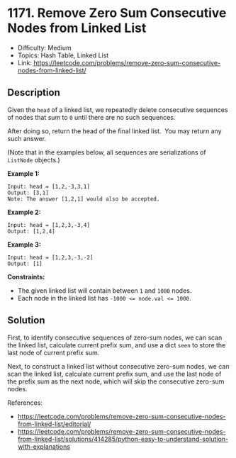# 1171. Remove Zero Sum Consecutive Nodes from Linked List

- Difficulty: Medium
- Topics: Hash Table, Linked List
- Link: https://leetcode.com/problems/remove-zero-sum-consecutive-nodes-from-linked-list/

## Description

Given the `head` of a linked list, we repeatedly delete consecutive sequences of nodes that sum to `0` until there are no such sequences.

After doing so, return the head of the final linked list.  You may return any such answer.

(Note that in the examples below, all sequences are serializations of `ListNode` objects.)

**Example 1:**

```
Input: head = [1,2,-3,3,1]
Output: [3,1]
Note: The answer [1,2,1] would also be accepted.
```

**Example 2:**

```
Input: head = [1,2,3,-3,4]
Output: [1,2,4]
```

**Example 3:**

```
Input: head = [1,2,3,-3,-2]
Output: [1]
```

**Constraints:**

- The given linked list will contain between `1` and `1000` nodes.
- Each node in the linked list has `-1000 <= node.val <= 1000`.

## Solution

First, to identify consecutive sequences of zero-sum nodes, we can scan the linked list, calculate current prefix sum, and use a dict `seen` to store the last node of current prefix sum.

Next, to construct a linked list without consecutive zero-sum nodes, we can scan the linked list, calculate current prefix sum, and use the last node of the prefix sum as the next node, which will skip the consecutive zero-sum nodes.

References:

- https://leetcode.com/problems/remove-zero-sum-consecutive-nodes-from-linked-list/editorial/
- https://leetcode.com/problems/remove-zero-sum-consecutive-nodes-from-linked-list/solutions/414285/python-easy-to-understand-solution-with-explanations
